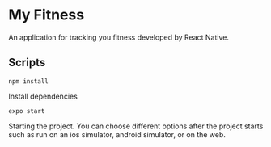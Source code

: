 # My Fitness

An application for tracking you fitness developed by React Native.

## Scripts

`npm install`

Install dependencies

`expo start`

Starting the project. You can choose different options after the project starts
such as run on an ios simulator, android simulator, or on the web.
